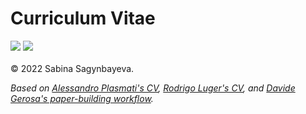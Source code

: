 <p align="center">
  <h1>Curriculum Vitae</h1>
  <a href="https://github.com/ssagynbayeva/myCV/blob/build/ssagynbayeva_cv.pdf"><img src="https://img.shields.io/badge/cv-current-blue.svg"/></a>
  <a href="https://github.com/ssagynbayeva/myCV/actions/workflows/writecv.yml"><img src="https://github.com/ssagynbayeva/myCV/actions/workflows/writecv.yml/badge.svg"/></a>
  <br><br>
  &copy 2022 Sabina Sagynbayeva.
</p>

_Based on [Alessandro Plasmati's CV](https://www.latextemplates.com/template/plasmati-cv), [Rodrigo Luger's CV](https://github.com/rodluger/cv), and [Davide Gerosa's paper-building workflow](https://github.com/dgerosa/writeapaper)._